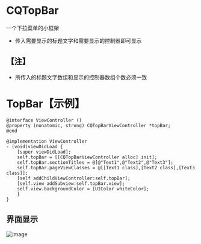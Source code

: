 # CQTopBar
一个下拉菜单的小框架

- 传入需要显示的标题文字和需要显示的控制器即可显示
## 【注】
- 所传入的标题文字数组和显示的控制器数组个数必须一致

# <a id="TopBar"></a> TopBar【示例】
```objc
@interface ViewController ()
@property (nonatomic, strong) CQTopBarViewController *topBar;
@end

@implementation ViewController
- (void)viewDidLoad {
    [super viewDidLoad];
    self.topBar = [[CQTopBarViewController alloc] init];
    self.topBar.sectionTitles = @[@"Text1",@"Text2",@"Text3"];
    self.topBar.pageViewClasses = @[[Text1 class],[Text2 class],[Text3 class]];
    [self addChildViewController:self.topBar];
    [self.view addSubview:self.topBar.view];
    self.view.backgroundColor = [UIColor whiteColor];
    }
}
```
## 界面显示

![image](https://github.com/cq1402272764/CQTopBar/blob/master/Res/TopBar.png)
